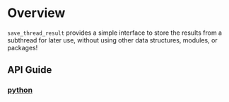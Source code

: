 # Overview

`save_thread_result` provides a simple interface to store the results from a subthread for later use, without using other data structures, modules, or packages!

## API Guide
### [python](./python/README.md)
